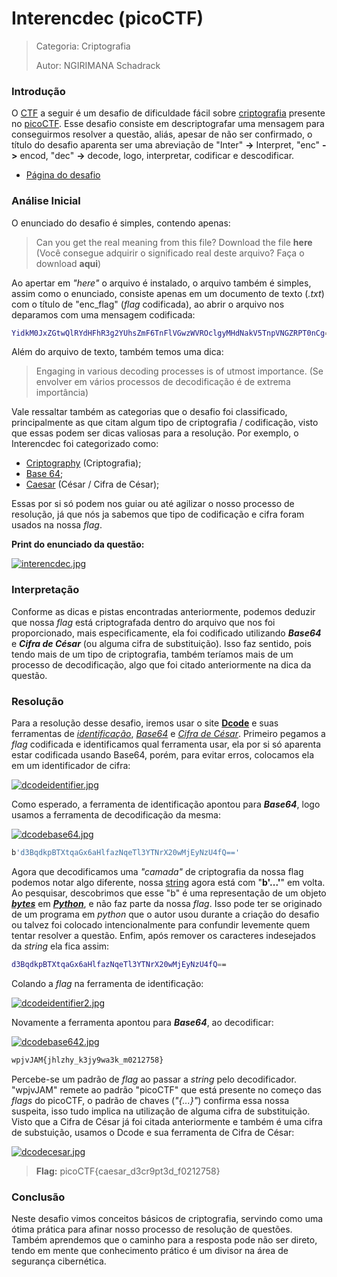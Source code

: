 # Interencdec (picoCTF)
> Categoria: Criptografia
>
> Autor: NGIRIMANA Schadrack

### Introdução
O [CTF](https://en.wikipedia.org/wiki/Capture_the_flag_(cybersecurity)) a seguir é um desafio de dificuldade fácil sobre [criptografia](https://www.ibm.com/br-pt/think/topics/cryptography) presente no [picoCTF](https://play.picoctf.org). Esse desafio consiste em descriptografar uma mensagem para conseguirmos resolver a questão, aliás, apesar de não ser confirmado, o título do desafio aparenta ser uma abreviação de "Inter" **->** Interpret, "enc" **->** encod, "dec" **->** decode, logo, interpretar, codificar e descodificar.
- [Página do desafio](https://play.picoctf.org/practice/challenge/418?category=2&difficulty=1&page=1)

### Análise Inicial
O enunciado do desafio é simples, contendo apenas:
> Can you get the real meaning from this file? Download the file **here**
(Você consegue adquirir o significado real deste arquivo? Faça o download **aqui**)

Ao apertar em *"here"* o arquivo é instalado, o arquivo também é simples, assim como o enunciado, consiste apenas em um documento de texto (*.txt*) com o título de "enc_flag" (*flag* codificada), ao abrir o arquivo nos deparamos com uma mensagem codificada:
```sh
YidkM0JxZGtwQlRYdHFhR3g2YUhsZmF6TnFlVGwzWVROclgyMHdNakV5TnpVNGZRPT0nCg==
```
Além do arquivo de texto, também temos uma dica:
> Engaging in various decoding processes is of utmost importance.
(Se envolver em vários processos de decodificação é de extrema importância)

Vale ressaltar também as categorias que o desafio foi classificado, principalmente as que citam algum tipo de criptografia / codificação, visto que essas podem ser dicas valiosas para a resolução.
Por exemplo, o Interencdec foi categorizado como:
- [Criptography](https://www.ibm.com/br-pt/think/topics/cryptography) (Criptografia); 
- [Base 64](https://en.wikipedia.org/wiki/Base64); 
- [Caesar](https://pt.wikipedia.org/wiki/Cifra_de_C%C3%A9sar) (César / Cifra de César);

Essas por si só podem nos guiar ou até agilizar o nosso processo de resolução, já que nós ja sabemos que tipo de codificação e cifra foram usados na nossa *flag*.

**Print do enunciado da questão:**

[![interencdec.jpg](https://i.postimg.cc/LsPW7pFC/interencdec.jpg)](https://postimg.cc/mcbVzKDC)

### Interpretação
Conforme as dicas e pistas encontradas anteriormente, podemos deduzir que nossa *flag* está criptografada dentro do arquivo que nos foi proporcionado, mais especificamente, ela foi codificado utilizando ***Base64*** e ***Cifra de César*** (ou alguma cifra de substituição). Isso faz sentido, pois tendo mais de um tipo de criptografia, também teríamos mais de um processo de decodificação, algo que foi citado anteriormente na dica da questão.

### Resolução
Para a resolução desse desafio, iremos usar o site [**Dcode**](https://www.dcode.fr/en) e suas ferramentas de [*identificação*](https://www.dcode.fr/cipher-identifier), [*Base64*](https://www.dcode.fr/cipher-identifier) e [*Cifra de César*](https://www.dcode.fr/chiffre-cesar). Primeiro pegamos a *flag* codificada e identificamos qual ferramenta usar, ela por si só aparenta estar codificada usando Base64, porém, para evitar erros, colocamos ela em um identificador de cifra:

[![dcodeidentifier.jpg](https://i.postimg.cc/FsHZM4Qr/dcodeidentifier.jpg)](https://postimg.cc/fk1md1Lp)

Como esperado, a ferramenta de identificação apontou para ***Base64***, logo usamos a ferramenta de decodificação da mesma:

[![dcodebase64.jpg](https://i.postimg.cc/x8j9GPFP/dcodebase64.jpg)](https://postimg.cc/BLyW4238)
```sh
b'd3BqdkpBTXtqaGx6aHlfazNqeTl3YTNrX20wMjEyNzU4fQ=='
```
Agora que decodificamos uma *"camada"* de criptografia da nossa flag podemos notar algo diferente, nossa [string](https://en.wikipedia.org/wiki/String_(computer_science)) agora está com "**b'...'**" em volta. Ao pesquisar, descobrimos que esse "b" é uma representação de um objeto [***bytes***](https://stackoverflow.com/questions/6269765/what-does-the-b-character-do-in-front-of-a-string-literal?utm_source=chatgpt.com) em [***Python***](https://aws.amazon.com/pt/what-is/python/), e não faz parte da nossa *flag*. Isso pode ter se originado de um programa em *python* que o autor usou durante a criação do desafio ou talvez foi colocado intencionalmente para confundir levemente quem tentar resolver a questão.
Enfim, após remover os caracteres indesejados da *string* ela fica assim:

```sh
d3BqdkpBTXtqaGx6aHlfazNqeTl3YTNrX20wMjEyNzU4fQ==
```
Colando a *flag* na ferramenta de identificação:

[![dcodeidentifier2.jpg](https://i.postimg.cc/7LKYm7Wk/dcocdeidentifier2.jpg)](https://postimg.cc/CZfgKZ0P)

Novamente a ferramenta apontou para ***Base64***, ao decodificar:

[![dcodebase642.jpg](https://i.postimg.cc/v8gWdG9W/dcodebase642.jpg)](https://postimg.cc/rzTd1Xfm)

```sh
wpjvJAM{jhlzhy_k3jy9wa3k_m0212758}
```

Percebe-se um padrão de *flag* ao passar a *string* pelo decodificador. "wpjvJAM" remete ao padrão "picoCTF" que está presente no começo das *flags* do picoCTF, o padrão de chaves (*"{...}"*) confirma essa nossa suspeita, isso tudo implica na utilização de alguma cifra de substituição. Visto que a Cifra de César já foi citada anteriormente e também é uma cifra de substuição, usamos o Dcode e sua ferramenta de Cifra de César:

[![dcodecesar.jpg](https://i.postimg.cc/C5Xszmkn/dcodecesar.jpg)](https://postimg.cc/rRGrHGhq)

> **Flag:** picoCTF{caesar_d3cr9pt3d_f0212758}

### Conclusão
Neste desafio vimos conceitos básicos de criptografia, servindo como uma ótima prática para afinar nosso processo de resolução de questões. 
Também aprendemos que o caminho para a resposta pode não ser direto, tendo em mente que conhecimento prático é um divisor na área de segurança cibernética.